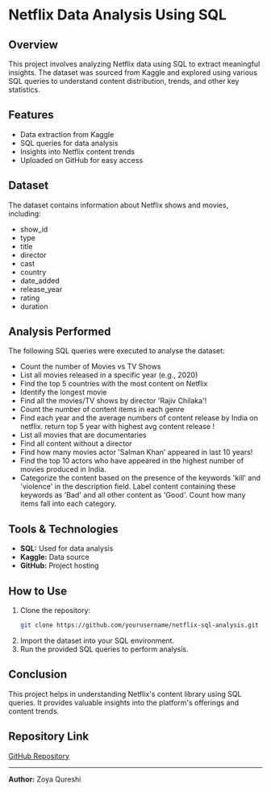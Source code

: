 # Netflix Data Analysis Using SQL

## Overview
This project involves analyzing Netflix data using SQL to extract meaningful insights. The dataset was sourced from Kaggle and explored using various SQL queries to understand content distribution, trends, and other key statistics.

## Features
- Data extraction from Kaggle
- SQL queries for data analysis
- Insights into Netflix content trends
- Uploaded on GitHub for easy access

## Dataset
The dataset contains information about Netflix shows and movies, including:
- show_id
- type
- title
- director
- cast
- country
- date_added
- release_year
- rating
- duration

## Analysis Performed
The following SQL queries were executed to analyse the dataset:
- Count the number of Movies vs TV Shows
- List all movies released in a specific year (e.g., 2020)
- Find the top 5 countries with the most content on Netflix
- Identify the longest movie
- Find all the movies/TV shows by director 'Rajiv Chilaka'!
- Count the number of content items in each genre
- Find each year and the average numbers of content release by India on netflix. return top 5 year with highest avg content release !
- List all movies that are documentaries
- Find all content without a director
- Find how many movies actor 'Salman Khan' appeared in last 10 years!
- Find the top 10 actors who have appeared in the highest number of movies produced in India.
- Categorize the content based on the presence of the keywords 'kill' and 'violence' in 
the description field. Label content containing these keywords as 'Bad' and all other 
content as 'Good'. Count how many items fall into each category.


## Tools & Technologies
- **SQL:** Used for data analysis
- **Kaggle:** Data source
- **GitHub:** Project hosting

## How to Use
1. Clone the repository:
   ```bash
   git clone https://github.com/yourusername/netflix-sql-analysis.git
   ```
2. Import the dataset into your SQL environment.
3. Run the provided SQL queries to perform analysis.

## Conclusion
This project helps in understanding Netflix's content library using SQL queries. It provides valuable insights into the platform's offerings and content trends.

## Repository Link
[GitHub Repository](https://github.com/yourusername/netflix-sql-analysis)

---
**Author:** Zoya Qureshi

